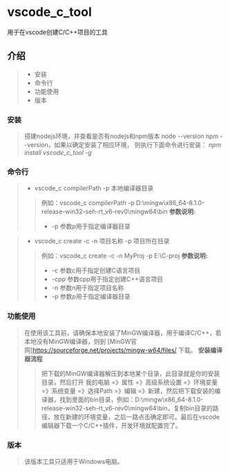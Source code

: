 # vscode_c_tool
用于在vscode创建C/C++项目的工具

## 介绍
> + 安装
> + 命令行
> + 功能使用
> + 版本

### 安装
> 搭建nodejs环境，并查看是否有nodejs和npm版本 node --version npm --version，如果以确定安装了相应环境，
> 则执行下面命令进行安装：
> *npm install  vscode_c_tool -g*

### 命令行
 > + vscode_c compilerPath -p 本地编译器目录
 > > 例如：vscode_c compilerPath -p D:\mingw\x86_64-8.1.0-release-win32-seh-rt_v6-rev0\mingw64\bin
 > **参数说明:**
 > > + -p    参数p用于指定编译器目录

 > + vscode_c create -c -n 项目名称 -p 项目所在目录
 > > 例如：vscode_c create -c -n MyProj -p E:\C-proj
 > **参数说明:**
 > > + -c    参数c用于指定创建C语言项目
 > > + -cpp  参数cpp用于指定创建C++语言项目
 > > + -n    参数n用于指定项目名称
 > > + -p    参数p用于指定编译器目录

 ### 功能使用
 > 在使用该工具前，请确保本地安装了MinGW编译器，用于编译C/C++，若本地没有MinGW编译器，则到 [MinGW官网]https://sourceforge.net/projects/mingw-w64/files/ 下载。
 > **安装编译器流程**
 > > 把下载的MinGW编译器解压到本地某个目录，此目录就是你的安装目录，然后打开 我的电脑 =》属性 =》高级系统设置 =》环境变量 =》系统变量 =》选择Path =》编辑 =》新建，然后把下载安装的编译器，找到里面的bin目录，例如：D:\mingw\x86_64-8.1.0-release-win32-seh-rt_v6-rev0\mingw64\bin，复制bin目录的路径，放在新建的环境变量，之后一路点击确定即可。最后在vscode编辑器下载一个C/C++插件，开发环境就配置完了。

 ### 版本
 > 该版本工具只适用于Windows电脑。
